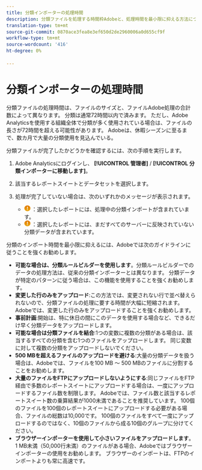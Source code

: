 ```yaml
---
title: 分類インポーターの処理時間
description: 分類ファイルを処理する時間枠Adobeと、処理時間を最小限に抑える方法について理解します。
translation-type: tm+mt
source-git-commit: 0870ace3fea8e3ef650d2de2960006a0d655cf9f
workflow-type: tm+mt
source-wordcount: '416'
ht-degree: 0%

---
```



# 分類インポーターの処理時間

分類ファイルの処理時間は、ファイルのサイズと、ファイルAdobe処理の合計数によって異なります。 分類は通常72時間以内で済みます。 ただし、Adobe Analyticsを使用する組織全体で分類が多く使用されている場合は、ファイルの長さが72時間を超える可能性があります。 Adobeは、休暇シーズンに至るまで、数カ月で大量の分類使用を見込んでいる。

分類ファイルが完了したかどうかを確認するには、次の手順を実行します。

1. Adobe Analyticsにログインし、 **[!UICONTROL 管理者]** / **[!UICONTROL 分類インポーターに移動します]**。
2. 該当するレポートスイートとデータセットを選択します。
3. 処理が完了していない場合は、次のいずれかのメッセージが表示されます。

   * ![注意](assets/icon_notice_notice.gif) ：選択したレポートには、処理中の分類インポートが含まれています。
   * ![注意](assets/icon_notice_notice.gif) ：選択したレポートには、まだすべてのサーバーに反映されていない分類データが含まれています。

分類のインポート時間を最小限に抑えるには、Adobeでは次のガイドラインに従うことを強くお勧めします。

* **可能な場合は、分類ルールビルダーを使用します**。分類ルールビルダーでのデータの処理方法は、従来の分類インポーターとは異なります。 分類データが特定のパターンに従う場合は、この機能を使用することを強くお勧めします。
* **変更した行のみをアップロード**:この方法では、変更されない行で並べ替えられないので、分類ファイルの処理に要する時間が大幅に短縮されます。 Adobeでは、変更した行のみをアップロードすることを強くお勧めします。
* **事前計画**:開始は、特に休日の間にこのデータを使用する場合など、できるだけ早く分類データをアップロードします。
* **可能な場合は分類ファイルを結合**:1つの変数に複数の分類がある場合は、該当するすべての分類を含む1つのファイルをアップロードします。 同じ変数に対して複数の分類をアップロードしないでください。
* **500 MBを超えるファイルのアップロードを避ける**:大量の分類データを扱う場合は、Adobeでは、ファイルを100 MB ～ 500 MBのファイルに分割することをお勧めします。
* **大量のファイルをFTPにアップロードしないようにする**:同じファイルをFTP経由で多数のレポートスイートにアップロードする場合は、一度にアップロードするファイル数を制限します。 Adobeでは、ファイル数と該当するレポートスイート数の乗算結果が1000未満であることを推奨しています。 100個のファイルを100個のレポートスイートにアップロードする必要がある場合、ファイルの総数は10,000です。 100個のファイルをすべて一度にアップロードするのではなく、10個のファイルから成る10個のグループに分けてください。
* **ブラウザーインポーターを使用して小さいファイルをアップロードします**。1 MB未満（50,000行未満）のファイルがある場合、Adobeではブラウザーインポーターの使用をお勧めします。 ブラウザーのインポートは、FTPのインポートよりも常に高速です。
